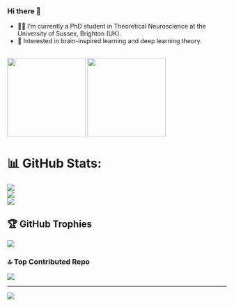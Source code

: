 ### Hi there 👋

- 👨‍💻 I’m currently a PhD student in Theoretical Neuroscience at the University of Sussex, Brighton (UK).
- 🧠 Interested in brain-inspired learning and deep learning theory.

\
<img height="180em" src="https://github-readme-stats-eight-theta.vercel.app/api?username=francesco-innocenti&show_icons=true&include_all_commits=true&count_private=true&theme=radical"/> 
<img height="180em" src="https://github-readme-stats-eight-theta.vercel.app/api/top-langs/?username=francesco-innocenti&layout=compact&langs_count=8&count_private=true&theme=radical"/>

# 📊 GitHub Stats:
![](https://github-readme-stats.vercel.app/api?username=ain3sh&theme=transparent&hide_border=true&include_all_commits=true&count_private=true)<br/>
![](https://github-readme-streak-stats.herokuapp.com/?user=ain3sh&theme=transparent&hide_border=true)<br/>
![](https://github-readme-stats.vercel.app/api/top-langs/?username=ain3sh&theme=transparent&hide_border=true&include_all_commits=true&count_private=true&layout=compact)

## 🏆 GitHub Trophies
![](https://github-profile-trophy.vercel.app/?username=ain3sh&theme=transparent&no-frame=false&no-bg=false&margin-w=4)

### 🔝 Top Contributed Repo
![](https://github-contributor-stats.vercel.app/api?username=ain3sh&limit=5&theme=transparent&combine_all_yearly_contributions=true)

---
[![](https://visitcount.itsvg.in/api?id=ain3sh&icon=0&color=0)](https://visitcount.itsvg.in)
